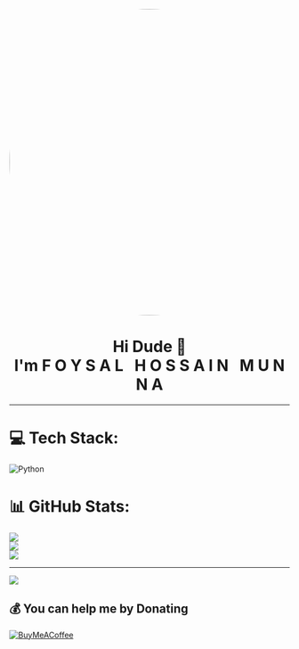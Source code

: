 <p align="center">
  <img src="https://www.zastavki.com/pictures/1920x1080/2014/Backgrounds_Black_python_on_the_wallpaper_078591_23.jpg" width="750" height="550" style="border-radius: 50%;" alt="profile-pic"/>
</p>

<h1 align="center">
  Hi Dude 👋 <br/>
  I'm <strong>F O Y S A L &nbsp; H O S S A I N &nbsp; M U N N A</strong>
</h1>

---

# 💻 Tech Stack:
<!-- rest of your tech stack exactly as it is -->
![Python](https://img.shields.io/badge/python-3670A0?style=for-the-badge&logo=python&logoColor=ffdd54)
<!-- ... -->

# 📊 GitHub Stats:
![](https://github-readme-stats.vercel.app/api?username=foysall34&theme=dark&hide_border=false&include_all_commits=true&count_private=true)<br/>
![](https://nirzak-streak-stats.vercel.app/?user=foysall34&theme=dark&hide_border=false)<br/>
![](https://github-readme-stats.vercel.app/api/top-langs/?username=foysall34&theme=dark&hide_border=false&include_all_commits=true&count_private=true&layout=compact)

---

[![](https://visitcount.itsvg.in/api?id=foysall34&icon=0&color=0)](https://visitcount.itsvg.in)

## 💰 You can help me by Donating
[![BuyMeACoffee](https://img.shields.io/badge/Buy%20Me%20a%20Coffee-ffdd00?style=for-the-badge&logo=buy-me-a-coffee&logoColor=black)](https://buymeacoffee.com/foysall34)  

<!-- Proudly created with GPRM ( https://gprm.itsvg.in ) -->
